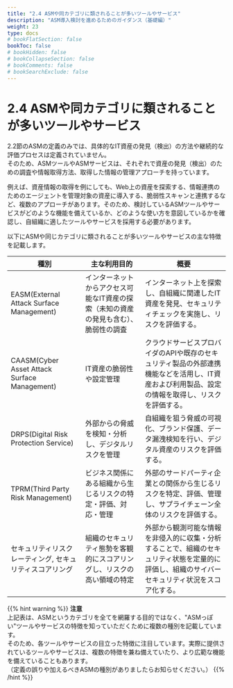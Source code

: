 ```yaml
---
title: "2.4 ASMや同カテゴリに類されることが多いツールやサービス"
description: "ASM導入検討を進めるためのガイダンス（基礎編）"
weight: 23
type: docs
# bookFlatSection: false
bookToc: false
# bookHidden: false
# bookCollapseSection: false
# bookComments: false
# bookSearchExclude: false
---
```


# 2.4 ASMや同カテゴリに類されることが多いツールやサービス
2.2節のASMの定義のみでは、具体的なIT資産の発見（検出）の方法や継続的な評価プロセスは定義されていません。    
そのため、ASMツールやASMサービスは、それぞれで資産の発見（検出）のための調査や情報取得方法、取得した情報の管理アプローチを持っています。

例えば、資産情報の取得を例にしても、Web上の資産を探索する、情報連携のためのエージェントを管理対象の資産に導入する、脆弱性スキャンと連携するなど、複数のアプローチがあります。そのため、検討しているASMツールやサービスがどのような機能を備えているか、どのような使い方を意図しているかを確認し、自組織に適したツールやサービスを採用する必要があります。

以下にASMや同じカテゴリに類されることが多いツールやサービスの主な特徴を記載します。

| 種別 | 主な利用目的 | 概要 |
| -------------------------------------------- | ---- | -------- |
| EASM(External Attack Surface Management)     | インターネットからアクセス可能なIT資産の探索（未知の資産の発見も含む）、脆弱性の調査 | インターネット上を探索し、自組織に関連したIT資産を発見、セキュリティチェックを実施し、リスクを評価する。 |
| CAASM(Cyber Asset Attack Surface Management) | IT資産の脆弱性や設定管理 | クラウドサービスプロバイダのAPIや既存のセキュリティ製品の外部連携機能などを活用し、IT資産および利用製品、設定の情報を取得し、リスクを評価する。 |
| DRPS(Digital Risk Protection Service) | 外部からの脅威を検知・分析し、デジタルリスクを管理 | 自組織を狙う脅威の可視化、ブランド保護、データ漏洩検知を行い、デジタル資産のリスクを評価する。 |
| TPRM(Third Party Risk Management) | ビジネス関係にある組織から生じるリスクの特定・評価、対応・管理 | 外部のサードパーティ企業との関係から生じるリスクを特定、評価、管理し、サプライチェーン全体のリスクを評価する。 |
| セキュリティリスクレーティング, セキュリティスコアリング | 組織のセキュリティ態勢を客観的にスコアリングし、リスクの高い領域の特定 | 外部から観測可能な情報を非侵入的に収集・分析することで、組織のセキュリティ状態を定量的に評価し、組織のサイバーセキュリティ状況をスコア化する。 |

{{% hint warning %}}
**注意**  
上記表は、ASMというカテゴリを全てを網羅する目的ではなく、"ASMっぽい"ツールやサービスの特徴を知っていただくために複数の種別を記載しています。  
そのため、各ツールやサービスの目立った特徴に注目しています。実際に提供されているツールやサービスは、複数の特徴を兼ね備えていたり、より広範な機能を備えていることもあります。  
（定義の誤りや加えるべきASMの種別がありましたらお知らせください。）
{{% /hint %}}